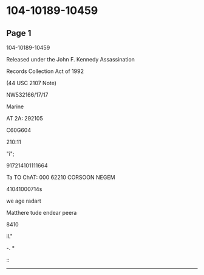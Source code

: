 # 104-10189-10459

## Page 1

104-10189-10459

Released under the John F. Kennedy Assassination

Records Collection Act of 1992

(44 USC 2107 Note)

NW532166/17/17

Marine

AT 2A: 292105

C60G604

210:11

"i";

917214101111664

Ta TO ChAT: 000 62210 CORSOON NEGEM

41041000714s

we age radart

Matthere tude endear peera

8410

il."

-. *

::

---

